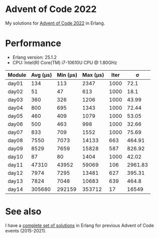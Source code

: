 # Advent of Code 2022

My solutions for [Advent of Code 2022](https://adventofcode.com/2022)
in Erlang.

# Performance

* Erlang version: 25.1.2
* CPU: Intel(R) Core(TM) i7-10610U CPU @ 1.80GHz

| Module   |   Avg (μs) |   Min (μs) |    Max (μs) |   Iter |        σ |
|----------|------------|------------|-------------|--------|----------|
| day01    |        134 |        113 |        2347 |   1000 |    72.1  |
| day02    |         51 |         47 |         613 |   1000 |    18.1  |
| day03    |        360 |        326 |        1206 |   1000 |    43.99 |
| day04    |        800 |        695 |        1343 |   1000 |    72.44 |
| day05    |        460 |        409 |        1079 |   1000 |    53.05 |
| day06    |        500 |        463 |         998 |   1000 |    32.66 |
| day07    |        833 |        709 |        1552 |   1000 |    75.69 |
| day08    |       7550 |       7073 |       14133 |    663 |   464.91 |
| day09    |       8529 |       7659 |       15828 |    587 |   826.92 |
| day10    |         87 |         80 |        1404 |   1000 |    42.02 |
| day11    |      47310 |      43952 |       59069 |    106 |  2961.83 |
| day12    |       7974 |       7295 |       13481 |    627 |   395.31 |
| day13    |       7824 |       7048 |       10683 |    639 |   464.8  |
| day14    |     305680 |     292159 |      353712 |     17 | 16549    |

# See also

I have a [complete set of
solutions](https://github.com/jesperes/aoc_erlang) in Erlang for
previous Advent of Code events (2015-2021).
